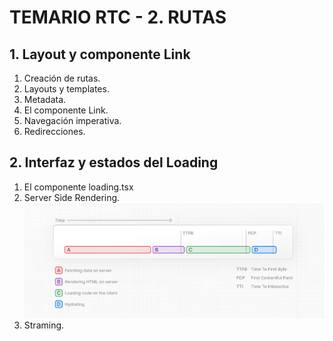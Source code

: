 

# TEMARIO RTC - 2. RUTAS

## 1. Layout y componente Link
1. Creación de rutas.
2. Layouts y templates.
3. Metadata.
4. El componente Link.
5. Navegación imperativa.
6. Redirecciones.


## 2. Interfaz y estados del Loading
1. El componente loading.tsx
2. Server Side Rendering. ![SSR](image.png)
3. Straming.



